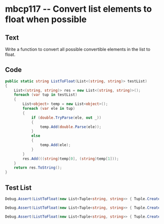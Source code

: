 # mbcp117 -- Convert list elements to float when possible

## Text

Write a function to convert all possible convertible elements in the list to float.

## Code

```csharp
public static string ListToFloat(List<(string, string)> testList)
{
    List<(string, string)> res = new List<(string, string)>();
    foreach (var tup in testList)
    {
        List<object> temp = new List<object>();
        foreach (var ele in tup)
        {
            if (double.TryParse(ele, out _))
            {
                temp.Add(double.Parse(ele));
            }
            else
            {
                temp.Add(ele);
            }
        }
        res.Add(((string)temp[0], (string)temp[1]));
    }
    return res.ToString();
}
```

## Test List

```csharp
Debug.Assert(ListToFloat(new List<Tuple<string, string>> { Tuple.Create("3", "4"), Tuple.Create("1", "26.45"), Tuple.Create("7.32", "8"), Tuple.Create("4", "8") }) == "[(3.0, 4.0), (1.0, 26.45), (7.32, 8.0), (4.0, 8.0)]");
```

```csharp
Debug.Assert(ListToFloat(new List<Tuple<string, string>> { Tuple.Create("4", "4"), Tuple.Create("2", "27"), Tuple.Create("4.12", "9"), Tuple.Create("7", "11") }) == "[(4.0, 4.0), (2.0, 27.0), (4.12, 9.0), (7.0, 11.0)]");
```

```csharp
Debug.Assert(ListToFloat(new List<Tuple<string, string>> { Tuple.Create("6", "78"), Tuple.Create("5", "26.45"), Tuple.Create("1.33", "4"), Tuple.Create("82", "13") }) == "[ (6.0, 78.0), (5.0, 26.45), (1.33, 4.0), (82.0, 13.0) ]");
```
